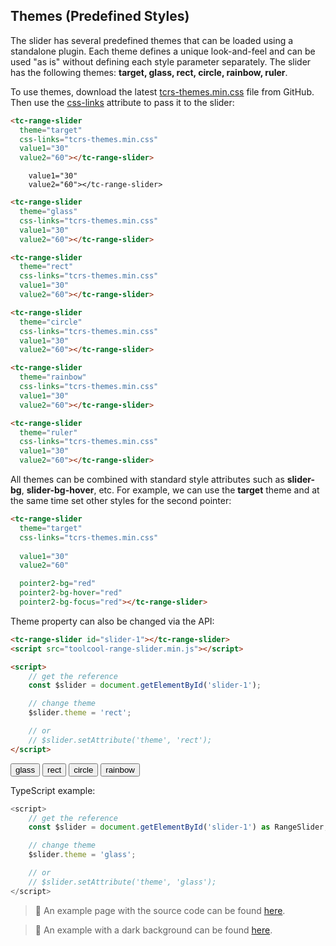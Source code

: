 ## Themes (Predefined Styles)

<div data-examples="themes"></div>

The slider has several predefined themes that can be loaded using a standalone plugin. Each theme defines a unique look-and-feel and can be used "as is" without defining each style parameter separately. The slider has the following themes: **target, glass, rect, circle, rainbow, ruler**.

To use themes, download the latest [tcrs-themes.min.css](https://github.com/toolcool-org/toolcool-range-slider/blob/main/dist/plugins/tcrs-themes.min.css) file from GitHub. Then use the [css-links](/pages/css-links.html) attribute to pass it to the slider:

```html
<tc-range-slider
  theme="target"
  css-links="tcrs-themes.min.css"
  value1="30"
  value2="60"></tc-range-slider>
```

<div class="my-12 flex flex-col items-center">
    <tc-range-slider
        theme="target"
        

        value1="30"
        value2="60"></tc-range-slider>
</div>

```html
<tc-range-slider
  theme="glass"
  css-links="tcrs-themes.min.css"
  value1="30"
  value2="60"></tc-range-slider>
```

<div class="my-12 flex flex-col items-center">
    <tc-range-slider
        theme="glass"
        css-links="/js/index.{% js-hash %}.css"
        value1="30"
        value2="60"></tc-range-slider>
</div>

```html
<tc-range-slider
  theme="rect"
  css-links="tcrs-themes.min.css"
  value1="30"
  value2="60"></tc-range-slider>
```

<div class="my-12 flex flex-col items-center">
    <tc-range-slider
        theme="rect"
        css-links="/js/index.{% js-hash %}.css"
        value1="30"
        value2="60"></tc-range-slider>
</div>

```html
<tc-range-slider
  theme="circle"
  css-links="tcrs-themes.min.css"
  value1="30"
  value2="60"></tc-range-slider>
```

<div class="my-12 flex flex-col items-center">
    <tc-range-slider
        theme="circle"
        css-links="/js/index.{% js-hash %}.css"
        value1="30"
        value2="60"></tc-range-slider>
</div>

```html
<tc-range-slider
  theme="rainbow"
  css-links="tcrs-themes.min.css"
  value1="30"
  value2="60"></tc-range-slider>
```

<div class="my-12 flex flex-col items-center">
    <tc-range-slider
        theme="rainbow"
        css-links="/js/index.{% js-hash %}.css"
        value1="30"
        value2="60"></tc-range-slider>
</div>

```html
<tc-range-slider
  theme="ruler"
  css-links="tcrs-themes.min.css"
  value1="30"
  value2="60"></tc-range-slider>
```

<div class="my-12 flex flex-col items-center">
    <tc-range-slider
        theme="ruler"
        css-links="/js/index.{% js-hash %}.css"
        value1="30"
        value2="60"></tc-range-slider>
</div>

All themes can be combined with standard style attributes such as **slider-bg**, **slider-bg-hover**, etc. For example, we can use the **target** theme and at the same time set other styles for the second pointer:

```html
<tc-range-slider
  theme="target"
  css-links="tcrs-themes.min.css"
  
  value1="30"
  value2="60"

  pointer2-bg="red"
  pointer2-bg-hover="red"
  pointer2-bg-focus="red"></tc-range-slider>
```

<div class="my-12 flex flex-col items-center">
    <tc-range-slider
      theme="target"
      css-links="/js/index.{% js-hash %}.css"
      value1="30"
      value2="60"
      pointer2-bg="red"
      pointer2-bg-hover="red"
      pointer2-bg-focus="red"></tc-range-slider>
</div>

Theme property can also be changed via the API:

```html
<tc-range-slider id="slider-1"></tc-range-slider>
<script src="toolcool-range-slider.min.js"></script>

<script>
    // get the reference
    const $slider = document.getElementById('slider-1');

    // change theme
    $slider.theme = 'rect';

    // or
    // $slider.setAttribute('theme', 'rect');
</script>
```

<div class="my-12 flex flex-col items-center">
    <tc-range-slider
      id="slider-11"
      theme="target"
      css-links="/js/index.{% js-hash %}.css"
      value1="30"
      value2="70"></tc-range-slider>
    <div class="grid grid-cols-2 gap-4 items-center mt-8">
        <button id="glass-btn" type="button" class="group inline-flex items-center h-9 rounded-full text-sm font-semibold whitespace-nowrap px-3 focus:outline-none focus:ring-2 bg-sky-50 text-sky-600 hover:bg-sky-100 hover:text-sky-700 focus:ring-sky-600 mx-2 justify-center">glass</button>
        <button id="rect-btn" type="button" class="group inline-flex items-center h-9 rounded-full text-sm font-semibold whitespace-nowrap px-3 focus:outline-none focus:ring-2 bg-sky-50 text-sky-600 hover:bg-sky-100 hover:text-sky-700 focus:ring-sky-600 mx-2 justify-center">rect</button>
        <button id="circle-btn" type="button" class="group inline-flex items-center h-9 rounded-full text-sm font-semibold whitespace-nowrap px-3 focus:outline-none focus:ring-2 bg-sky-50 text-sky-600 hover:bg-sky-100 hover:text-sky-700 focus:ring-sky-600 mx-2 justify-center">circle</button>
        <button id="rainbow-btn" type="button" class="group inline-flex items-center h-9 rounded-full text-sm font-semibold whitespace-nowrap px-3 focus:outline-none focus:ring-2 bg-sky-50 text-sky-600 hover:bg-sky-100 hover:text-sky-700 focus:ring-sky-600 mx-2 justify-center">rainbow</button>
    </div>
</div>

TypeScript example:

```typescript
<script>
    // get the reference
    const $slider = document.getElementById('slider-1') as RangeSlider;

    // change theme
    $slider.theme = 'glass';

    // or
    // $slider.setAttribute('theme', 'glass');
</script>
```

> :pushpin: An example page with the source code can be found [here](https://github.com/toolcool-org/toolcool-range-slider/blob/main/examples/3-themes.html).

> :pushpin: An example with a dark background can be found [here](https://github.com/toolcool-org/toolcool-range-slider/blob/main/examples/5-dark-background.html).